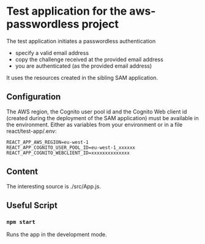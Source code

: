 # Test application for the aws-passwordless project

The test application initiates a passwordless authentication 
 - specify a valid email address
 - copy the challenge received at the provided email address
 - you are authenticated (as the provided email address)

It uses the resources created in the sibling SAM application.

## Configuration
The AWS region, the Cognito user pool id and the Cognito Web 
client id (created during the deployment of the SAM application) 
must be available in the environment. Either as variables
from your environment or in a file react/test-app/.env: 
```
REACT_APP_AWS_REGION=eu-west-1
REACT_APP_COGNITO_USER_POOL_ID=eu-west-1_xxxxxx
REACT_APP_COGNITO_WEBCLIENT_ID=xxxxxxxxxxxxxx
```

## Content
The interesting source is ./src/App.js.

## Useful Script
### `npm start`
Runs the app in the development mode.

